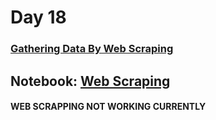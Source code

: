 # Day 18

### [Gathering Data By Web Scraping](https://www.youtube.com/watch?v=8NOdgjC1988&list=PLKnIA16_Rmvbr7zKYQuBfsVkjoLcJgxHH&index=18)

## Notebook: [Web Scraping](./Code/index.ipynb)

#### WEB SCRAPPING NOT WORKING CURRENTLY
